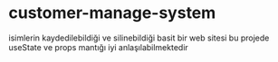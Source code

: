 # customer-manage-system
 isimlerin kaydedilebildiği ve silinebildiği basit bir web sitesi bu projede useState ve props mantığı iyi anlaşılabilmektedir
